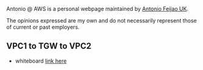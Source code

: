 Antonio @ AWS is a personal webpage maintained by [Antonio Feijao UK](https://www.AntonioCloud.com).

The opinions expressed are my own and do not necessarily represent those of current or past employers.


## VPC1 to TGW to VPC2

- whiteboard [link here](https://awwapp.com/b/u6hxhr9cvgwgw/)
